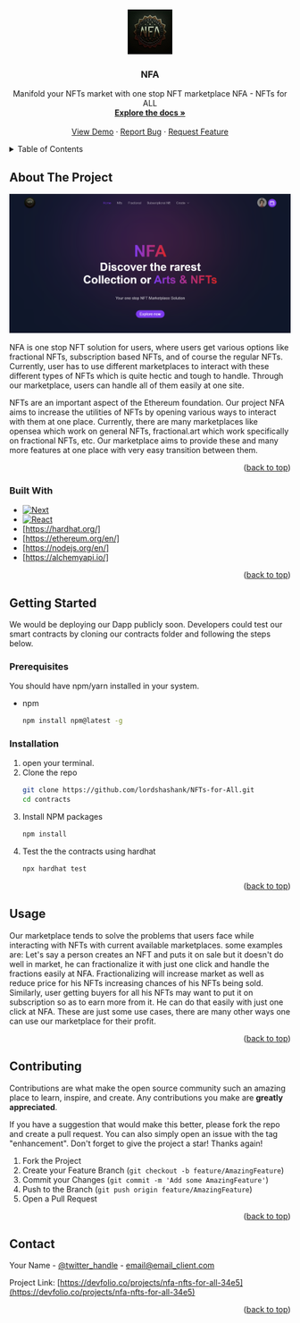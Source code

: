 <!-- Improved compatibility of back to top link: See: https://github.com/othneildrew/Best-README-Template/pull/73 -->

<a name="readme-top"></a>

<!--
*** Thanks for checking out the Best-README-Template. If you have a suggestion
*** that would make this better, please fork the repo and create a pull request
*** or simply open an issue with the tag "enhancement".
*** Don't forget to give the project a star!
*** Thanks again! Now go create something AMAZING! :D
-->

<!-- PROJECT SHIELDS -->
<!--
*** I'm using markdown "reference style" links for readability.
*** Reference links are enclosed in brackets [ ] instead of parentheses ( ).
*** See the bottom of this document for the declaration of the reference variables
*** for contributors-url, forks-url, etc. This is an optional, concise syntax you may use.
*** https://www.markdownguide.org/basic-syntax/#reference-style-links
-->

<!-- PROJECT LOGO -->
<br />
<div align="center">
  <a href="https://github.com/lordshashank/NFTs-for-All">
    <img src="./frontend/public/logo.jpeg" alt="Logo" width="80" height="80">
  </a>

<h3 align="center">NFA</h3>

  <p align="center">
    Manifold your NFTs market with one stop NFT marketplace NFA - NFTs for ALL
    <br />
    <a href="https://devfolio.co/projects/nfa-nfts-for-all-34e5"><strong>Explore the docs »</strong></a>
    <br />
    <br />
    <a href="https://youtu.be/eZpGk-gldYc">View Demo</a>
    ·
    <a href="https://github.com/lordshashank/NFTs-for-All/issues">Report Bug</a>
    ·
    <a href="https://github.com/lordshashank/NFTs-for-All/issues">Request Feature</a>
  </p>
</div>

<!-- TABLE OF CONTENTS -->
<details>
  <summary>Table of Contents</summary>
  <ol>
    <li>
      <a href="#about-the-project">About The Project</a>
      <ul>
        <li><a href="#built-with">Built With</a></li>
      </ul>
    </li>
    <li>
      <a href="#getting-started">Getting Started</a>
      <ul>
        <li><a href="#prerequisites">Prerequisites</a></li>
        <li><a href="#installation">Installation</a></li>
      </ul>
    </li>
    <li><a href="#usage">Usage</a></li>
    <li><a href="#roadmap">Roadmap</a></li>
    <li><a href="#contributing">Contributing</a></li>
    <li><a href="#license">License</a></li>
    <li><a href="#contact">Contact</a></li>
    <li><a href="#acknowledgments">Acknowledgments</a></li>
  </ol>
</details>

<!-- ABOUT THE PROJECT -->

## About The Project

[![Product Name Screen Shot][product-screenshot]](https://example.com)

NFA is one stop NFT solution for users, where users get various options like fractional NFTs, subscription based NFTs, and of course the regular NFTs. Currently, user has to use different marketplaces to interact with these different types of NFTs which is quite hectic and tough to handle. Through our marketplace, users can handle all of them easily at one site.

NFTs are an important aspect of the Ethereum foundation. Our project NFA aims to increase the utilities of NFTs by opening various ways to interact with them at one place. Currently, there are many marketplaces like opensea which work on general NFTs, fractional.art which work specifically on fractional NFTs, etc. Our marketplace aims to provide these and many more features at one place with very easy transition between them.

<p align="right">(<a href="#readme-top">back to top</a>)</p>

### Built With

- [![Next][next.js]][next-url]
- [![React][react.js]][react-url]
- [https://hardhat.org/]
- [https://ethereum.org/en/]
- [https://nodejs.org/en/]
- [https://alchemyapi.io/]

<p align="right">(<a href="#readme-top">back to top</a>)</p>

<!-- GETTING STARTED -->

## Getting Started

We would be deploying our Dapp publicly soon.
Developers could test our smart contracts by cloning our contracts folder and following the steps below.

### Prerequisites

You should have npm/yarn installed in your system.

- npm
  ```sh
  npm install npm@latest -g
  ```

### Installation

1. open your terminal.
2. Clone the repo
   ```sh
   git clone https://github.com/lordshashank/NFTs-for-All.git
   cd contracts
   ```
3. Install NPM packages
   ```sh
   npm install
   ```
4. Test the the contracts using hardhat
   ```sh
   npx hardhat test
   ```

<p align="right">(<a href="#readme-top">back to top</a>)</p>

<!-- USAGE EXAMPLES -->

## Usage

Our marketplace tends to solve the problems that users face while interacting with NFTs with current available marketplaces. some examples are:
Let's say a person creates an NFT and puts it on sale but it doesn't do well in market, he can fractionalize it with just one click and handle the fractions easily at NFA. Fractionalizing will increase market as well as reduce price for his NFTs increasing chances of his NFTs being sold.
Similarly, user getting buyers for all his NFTs may want to put it on subscription so as to earn more from it. He can do that easily with just one click at NFA.
These are just some use cases, there are many other ways one can use our marketplace for their profit.

<p align="right">(<a href="#readme-top">back to top</a>)</p>

<!-- ROADMAP

## Roadmap

- [ ] Feature 1
- [ ] Feature 2
- [ ] Feature 3
  - [ ] Nested Feature

See the [open issues](https://github.com/lordshashank/NFTs-for-All/issues) for a full list of proposed features (and known issues).

<p align="right">(<a href="#readme-top">back to top</a>)</p> -->

<!-- CONTRIBUTING -->

## Contributing

Contributions are what make the open source community such an amazing place to learn, inspire, and create. Any contributions you make are **greatly appreciated**.

If you have a suggestion that would make this better, please fork the repo and create a pull request. You can also simply open an issue with the tag "enhancement".
Don't forget to give the project a star! Thanks again!

1. Fork the Project
2. Create your Feature Branch (`git checkout -b feature/AmazingFeature`)
3. Commit your Changes (`git commit -m 'Add some AmazingFeature'`)
4. Push to the Branch (`git push origin feature/AmazingFeature`)
5. Open a Pull Request

<p align="right">(<a href="#readme-top">back to top</a>)</p>

<!-- LICENSE -->

<!-- ## License

Distributed under the MIT License. See `LICENSE.txt` for more information.

<p align="right">(<a href="#readme-top">back to top</a>)</p> -->

<!-- CONTACT -->

## Contact

Your Name - [@twitter_handle](https://twitter.com/twitter_handle) - email@email_client.com

Project Link: [https://devfolio.co/projects/nfa-nfts-for-all-34e5](https://devfolio.co/projects/nfa-nfts-for-all-34e5)

<p align="right">(<a href="#readme-top">back to top</a>)</p>

<!-- ACKNOWLEDGMENTS -->

<!-- ## Acknowledgments

- []()
- []()
- []()

<p align="right">(<a href="#readme-top">back to top</a>)</p> -->

<!-- MARKDOWN LINKS & IMAGES -->
<!-- https://www.markdownguide.org/basic-syntax/#reference-style-links -->

[contributors-shield]: https://img.shields.io/github/contributors/github_username/repo_name.svg?style=for-the-badge
[contributors-url]: https://github.com/lordshashank/NFTs-for-All/graphs/contributors
[forks-shield]: https://img.shields.io/github/forks/github_username/repo_name.svg?style=for-the-badge
[forks-url]: https://github.com/lordshashank/NFTs-for-All/network/members
[stars-shield]: https://img.shields.io/github/stars/github_username/repo_name.svg?style=for-the-badge
[stars-url]: https://github.com/lordshashank/NFTs-for-All/stargazers
[issues-shield]: https://img.shields.io/github/issues/github_username/repo_name.svg?style=for-the-badge
[issues-url]: https://github.com/lordshashank/NFTs-for-All/issues
[license-shield]: https://img.shields.io/github/license/github_username/repo_name.svg?style=for-the-badge
[license-url]: https://github.com/lordshashank/NFTs-for-All/blob/master/LICENSE.txt
[linkedin-shield]: https://img.shields.io/badge/-LinkedIn-black.svg?style=for-the-badge&logo=linkedin&colorB=555
[linkedin-url]: https://linkedin.com/in/linkedin_username
[product-screenshot]: ./frontend/public/NFAlanding.png
[next.js]: https://img.shields.io/badge/next.js-000000?style=for-the-badge&logo=nextdotjs&logoColor=white
[next-url]: https://nextjs.org/
[react.js]: https://img.shields.io/badge/React-20232A?style=for-the-badge&logo=react&logoColor=61DAFB
[react-url]: https://reactjs.org/
[vue.js]: https://img.shields.io/badge/Vue.js-35495E?style=for-the-badge&logo=vuedotjs&logoColor=4FC08D
[vue-url]: https://vuejs.org/
[angular.io]: https://img.shields.io/badge/Angular-DD0031?style=for-the-badge&logo=angular&logoColor=white
[angular-url]: https://angular.io/
[svelte.dev]: https://img.shields.io/badge/Svelte-4A4A55?style=for-the-badge&logo=svelte&logoColor=FF3E00
[svelte-url]: https://svelte.dev/
[laravel.com]: https://img.shields.io/badge/Laravel-FF2D20?style=for-the-badge&logo=laravel&logoColor=white
[laravel-url]: https://laravel.com
[bootstrap.com]: https://img.shields.io/badge/Bootstrap-563D7C?style=for-the-badge&logo=bootstrap&logoColor=white
[bootstrap-url]: https://getbootstrap.com
[jquery.com]: https://img.shields.io/badge/jQuery-0769AD?style=for-the-badge&logo=jquery&logoColor=white
[jquery-url]: https://jquery.com
